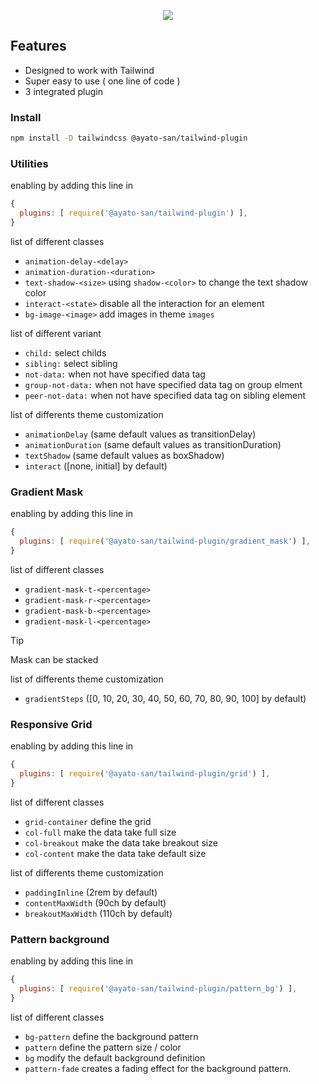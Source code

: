 <p align="center">
  <img src="https://github.com/Ayato-san/tailwind-plugin/assets/71392060/676a589a-94b7-4d19-bcd2-83f67423858f">
</p>

## Features

- Designed to work with Tailwind
- Super easy to use ( one line of code )
- 3 integrated plugin

### Install

```bash
npm install -D tailwindcss @ayato-san/tailwind-plugin
```

### Utilities

enabling by adding this line in

```js
{
  plugins: [ require('@ayato-san/tailwind-plugin') ],
}
```

list of different classes

- `animation-delay-<delay>`
- `animation-duration-<duration>`
- `text-shadow-<size>` using `shadow-<color>` to change the text shadow color
- `interact-<state>` disable all the interaction for an element
- `bg-image-<image>` add images in theme `images`

list of different variant

- `child:` select childs
- `sibling:` select sibling
- `not-data:` when not have specified data tag
- `group-not-data:` when not have specified data tag on group elment
- `peer-not-data:` when not have specified data tag on sibling element

list of differents theme customization

- `animationDelay` (same default values as transitionDelay)
- `animationDuration` (same default values as transitionDuration)
- `textShadow` (same default values as boxShadow)
- `interact` ([none, initial] by default)

### Gradient Mask

enabling by adding this line in

```js
{
  plugins: [ require('@ayato-san/tailwind-plugin/gradient_mask') ],
}
```

list of different classes

- `gradient-mask-t-<percentage>`
- `gradient-mask-r-<percentage>`
- `gradient-mask-b-<percentage>`
- `gradient-mask-l-<percentage>`

> [!TIP]
> Mask can be stacked

list of differents theme customization

- `gradientSteps` ([0, 10, 20, 30, 40, 50, 60, 70, 80, 90, 100] by default)

### Responsive Grid

enabling by adding this line in

```js
{
  plugins: [ require('@ayato-san/tailwind-plugin/grid') ],
}
```

list of different classes

- `grid-container` define the grid
- `col-full` make the data take full size
- `col-breakout` make the data take breakout size
- `col-content` make the data take default size

list of differents theme customization

- `paddingInline` (2rem by default)
- `contentMaxWidth` (90ch by default)
- `breakoutMaxWidth` (110ch by default)

### Pattern background

enabling by adding this line in

```js
{
  plugins: [ require('@ayato-san/tailwind-plugin/pattern_bg') ],
}
```

list of different classes

- `bg-pattern` define the background pattern
- `pattern` define the pattern size / color
- `bg` modify the default background definition
- `pattern-fade` creates a fading effect for the background pattern.
